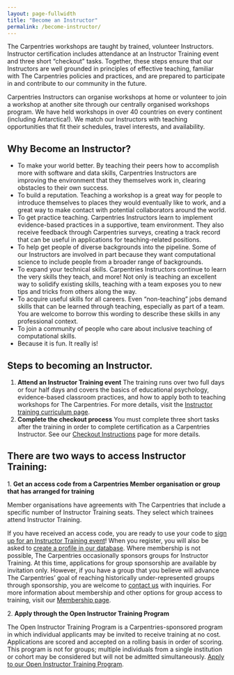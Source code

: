 ```yaml
---
layout: page-fullwidth
title: "Become an Instructor"
permalink: /become-instructor/
---
```


The Carpentries workshops are taught by trained, volunteer Instructors. Instructor 
certification includes attendance at an Instructor Training event and three short 
“checkout” tasks. Together, these steps ensure that our Instructors are well 
grounded in principles of effective teaching, familiar with The Carpentries policies 
and practices, and are prepared to participate in and contribute to our community in the future. 
  
Carpentries Instructors can organise workshops at home or volunteer 
to join a workshop at another site through our centrally organised 
workshops program. We have held workshops in over 40 countries on 
every continent (including Antarctica!). We match our Instructors 
with teaching opportunities that fit their schedules, travel interests, and availability.

## Why Become an Instructor?
* To make your world better. By teaching their peers how to accomplish more with 
software and data skills, Carpentries Instructors are improving the environment 
that they themselves work in, clearing obstacles to their own success.
* To build a reputation. Teaching a workshop is a great way for people to introduce 
themselves to places they would eventually like to work, and a great way to make 
contact with potential collaborators around the world.
* To get practice teaching. Carpentries Instructors learn to implement 
evidence-based practices in a supportive, team environment. They also 
receive feedback through Carpentries surveys, creating a track record 
that can be useful in applications for teaching-related positions.
* To help get people of diverse backgrounds into the pipeline. Some of 
our Instructors are involved in part because they want computational science 
to include people from a broader range of backgrounds.
* To expand your technical skills. Carpentries Instructors continue to learn 
the very skills they teach, and more! Not only is teaching an excellent way to 
solidify existing skills, teaching with a team exposes you to new tips and tricks from others along the way.
* To acquire useful skills for all careers. Even “non-teaching” jobs demand skills 
that can be learned through teaching, especially as part of a team. You are 
welcome to borrow this wording to describe these skills in any professional context.
* To join a community of people who care about inclusive teaching of computational skills.
* Because it is fun. It really is!
  
## Steps to becoming an Instructor.
1. **Attend an Instructor Training event**
The training runs over two full days or four half days and covers the basics of educational psychology, evidence-based classroom practices, and how to apply both to teaching workshops for The Carpentries. For more details, visit the [Instructor training curriculum page](https://carpentries.github.io/instructor-training/).
2. **Complete the checkout process**
You must complete three short tasks after the training in order to complete certification as a Carpentries Instructor. See our [Checkout Instructions](https://carpentries.github.io/instructor-training/checkout/index.html) page for more details.  

## There are two ways to access Instructor Training: 

1\. **Get an access code from a Carpentries Member organisation or group that has arranged for training**

Member organisations have agreements with The Carpentries that include a specific number of Instructor Training seats. They select which trainees attend Instructor Training.  

If you have received an access code, you are ready to use your code to [sign up for an Instructor Training event](https://carpentries.github.io/instructor-training/training_calendar/index.html)! When you register, you will also be asked to [create a profile in our database]({{site.instructor_training_app}}).
Where membership is not possible, The Carpentries occasionally sponsors groups for Instructor Training. At this time, applications for group sponsorship are available by invitation only. However, if you have a group that you believe will advance The Carpentries’ goal of reaching historically under-represented groups through sponsorship, you are welcome to [contact us](mailto:{{site.instructor_training_contact}}) with inquiries. 
For more information about membership and other options for group access to training, visit our [Membership page](https://carpentries.org/membership/). 

2\. **Apply through the Open Instructor Training Program** 

The Open Instructor Training Program is a Carpentries-sponsored program in which individual applicants may be invited to receive training at no cost. Applications are scored and accepted on a rolling basis in order of scoring. This program is not for groups; multiple individuals from a single institution or cohort may be considered but will not be admitted simultaneously. [Apply to our Open Instructor Training Program]({{site.instructor_training_app}}).
